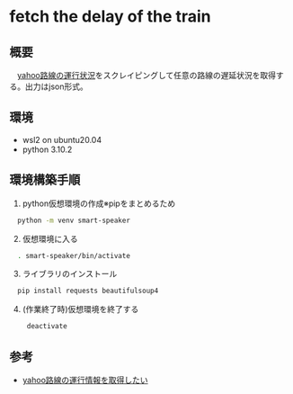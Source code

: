# fetch the delay of the train

## 概要
　[yahoo路線の運行状況](https://transit.yahoo.co.jp/diainfo)をスクレイピングして任意の路線の遅延状況を取得する。出力はjson形式。

## 環境
- wsl2 on ubuntu20.04
- python 3.10.2

## 環境構築手順
1. python仮想環境の作成※pipをまとめるため
  ```bash
    python -m venv smart-speaker
  ```
2. 仮想環境に入る
  ```bash
    . smart-speaker/bin/activate
  ```
3. ライブラリのインストール
  ```bash
    pip install requests beautifulsoup4
  ```
4. (作業終了時)仮想環境を終了する
   ```bash
    deactivate
   ```

## 参考
- [yahoo路線の運行情報を取得したい
](https://qiita.com/hirohiroto522/items/6ff29be1344be805ecb0)